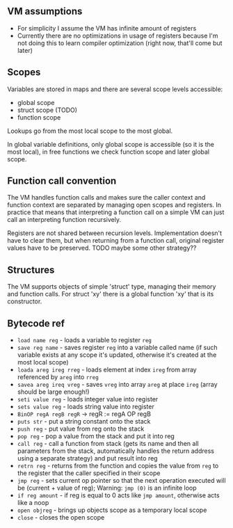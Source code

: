 ## VM assumptions
 - For simplicity I assume the VM has infinite amount of registers
 - Currently there are no optimizations in usage of registers because I'm not doing this to learn compiler optimization (right now, that'll come but later)

## Scopes
Variables are stored in maps and there are several scope levels accessible:
- global scope
- struct scope (TODO)
- function scope

Lookups go from the most local scope to the most global.

In global variable definitions, only global scope is accessible (so it is the most local),
in free functions we check function scope and later global scope.

## Function call convention
The VM handles function calls and makes sure the caller context and function context are separated by managing open scopes and registers. In practice that means that interpreting a function call on a simple VM can just call an interpreting function recursively.

Registers are not shared between recursion levels. Implementation doesn't have to clear them, but when returning from a function call, original register values have to be preserved.
TODO maybe some other strategy??

## Structures
The VM supports objects of simple 'struct' type, managing their memory and function calls.
For struct 'xy' there is a global function 'xy' that is its constructor.

## Bytecode ref
 - `load name reg` - loads a variable to register `reg`
 - `save reg name` - saves register `reg` into a variable called name (if such variable exists at any scope it's updated, otherwise it's created at the most local scope)
 - `loada areg ireg rreg` - loads element at index `ireg` from array referenced by `areg` into `rreg`
 - `savea areg ireq vreg` - saves `vreg` into array `areg` at place `ireg` (array should be large enough!)
 - `seti value reg` - loads integer value into register
 - `sets value reg` - loads string value into register
 - `BinOP regA regB regR` -> regR := regA OP regB
 - `puts str` - put a string constant onto the stack
 - `push reg` - put value from reg onto the stack
 - `pop reg` - pop a value from the stack and put it into reg
 - `call reg` - call a function from stack (gets its name and then all parameters from the stack, automatically handles the return address using a separate strategy) and put result into reg
 - `retrn reg` - returns from the function and copies the value from `reg` to the register that the caller specified in their scope
 - `jmp reg` - sets current op pointer so that the next operation executed will be (current + value of reg); Warning: `jmp (0)` is an infinite loop
 - `if reg amount` - if reg is equal to 0 acts like `jmp amount`, otherwise acts like a noop
 - `open objreg` - brings up objects scope as a temporary local scope
 - `close` - closes the open scope
